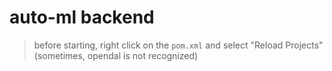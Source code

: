 # auto-ml backend

> before starting, right click on the `pom.xml` and select "Reload Projects" (sometimes, opendal is not recognized)
